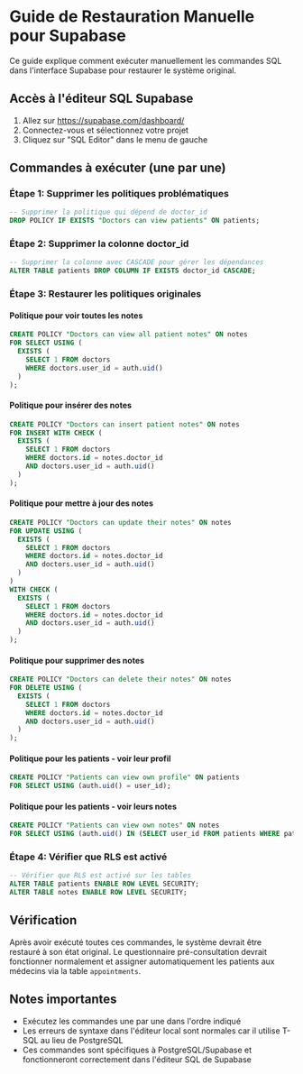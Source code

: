 # Guide de Restauration Manuelle pour Supabase

Ce guide explique comment exécuter manuellement les commandes SQL dans l'interface Supabase pour restaurer le système original.

## Accès à l'éditeur SQL Supabase

1. Allez sur https://supabase.com/dashboard/
2. Connectez-vous et sélectionnez votre projet
3. Cliquez sur "SQL Editor" dans le menu de gauche

## Commandes à exécuter (une par une)

### Étape 1: Supprimer les politiques problématiques

```sql
-- Supprimer la politique qui dépend de doctor_id
DROP POLICY IF EXISTS "Doctors can view patients" ON patients;
```

### Étape 2: Supprimer la colonne doctor_id

```sql
-- Supprimer la colonne avec CASCADE pour gérer les dépendances
ALTER TABLE patients DROP COLUMN IF EXISTS doctor_id CASCADE;
```

### Étape 3: Restaurer les politiques originales

#### Politique pour voir toutes les notes
```sql
CREATE POLICY "Doctors can view all patient notes" ON notes
FOR SELECT USING (
  EXISTS (
    SELECT 1 FROM doctors
    WHERE doctors.user_id = auth.uid()
  )
);
```

#### Politique pour insérer des notes
```sql
CREATE POLICY "Doctors can insert patient notes" ON notes
FOR INSERT WITH CHECK (
  EXISTS (
    SELECT 1 FROM doctors 
    WHERE doctors.id = notes.doctor_id 
    AND doctors.user_id = auth.uid()
  )
);
```

#### Politique pour mettre à jour des notes
```sql
CREATE POLICY "Doctors can update their notes" ON notes
FOR UPDATE USING (
  EXISTS (
    SELECT 1 FROM doctors 
    WHERE doctors.id = notes.doctor_id 
    AND doctors.user_id = auth.uid()
  )
)
WITH CHECK (
  EXISTS (
    SELECT 1 FROM doctors 
    WHERE doctors.id = notes.doctor_id 
    AND doctors.user_id = auth.uid()
  )
);
```

#### Politique pour supprimer des notes
```sql
CREATE POLICY "Doctors can delete their notes" ON notes
FOR DELETE USING (
  EXISTS (
    SELECT 1 FROM doctors 
    WHERE doctors.id = notes.doctor_id 
    AND doctors.user_id = auth.uid()
  )
);
```

#### Politique pour les patients - voir leur profil
```sql
CREATE POLICY "Patients can view own profile" ON patients
FOR SELECT USING (auth.uid() = user_id);
```

#### Politique pour les patients - voir leurs notes
```sql
CREATE POLICY "Patients can view own notes" ON notes
FOR SELECT USING (auth.uid() IN (SELECT user_id FROM patients WHERE patients.id = notes.patient_id));
```

### Étape 4: Vérifier que RLS est activé

```sql
-- Vérifier que RLS est activé sur les tables
ALTER TABLE patients ENABLE ROW LEVEL SECURITY;
ALTER TABLE notes ENABLE ROW LEVEL SECURITY;
```

## Vérification

Après avoir exécuté toutes ces commandes, le système devrait être restauré à son état original. Le questionnaire pré-consultation devrait fonctionner normalement et assigner automatiquement les patients aux médecins via la table `appointments`.

## Notes importantes

- Exécutez les commandes une par une dans l'ordre indiqué
- Les erreurs de syntaxe dans l'éditeur local sont normales car il utilise T-SQL au lieu de PostgreSQL
- Ces commandes sont spécifiques à PostgreSQL/Supabase et fonctionneront correctement dans l'éditeur SQL de Supabase